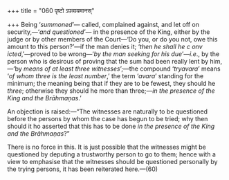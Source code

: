 +++
title = "060 पृष्टो ऽपव्ययमानस्"

+++
Being ‘*summoned*’— called, complained against, and let off on
security,—‘*and questioned*’— in the presence of the King, either by the
judge or by other members of the Court—‘Do you, or do you not, owe this
amount to this person?’—if the man denies it; ‘*then he shall he c*
*onv* *icted*,’—proved to be wrong—‘*by* *the man seeking for his
due*’—*i.e*., by the person who is desirous of proving that the sum had
been really lent by him,—‘by *means of at least three witnesses*’;—the
compound ‘*tryavara*’ means ‘*of whom three is the least number*,’ the
term ‘*avara*’ standing for the minimum; the meaning being that if they
are to be fewest, they should he *three*; otherwise they should he more
than three;—*in the presence of the King and the Brāhmaṇas*.’

An objection is raised:—“The witnesses are naturally to be questioned
before the persons by whom the case has begun to be tried; why then
should it ho asserted that this has to be done *in the* *presence* *of
the King and the Brāhmaṇas*?”

There is no force in this. It is just possible that the witnesses might
be questioned by deputing a trustworthy person to go to them; hence with
a view to emphasise that the witnesses should be questioned personally
by the trying persons, it has been reiterated here.—(60)


